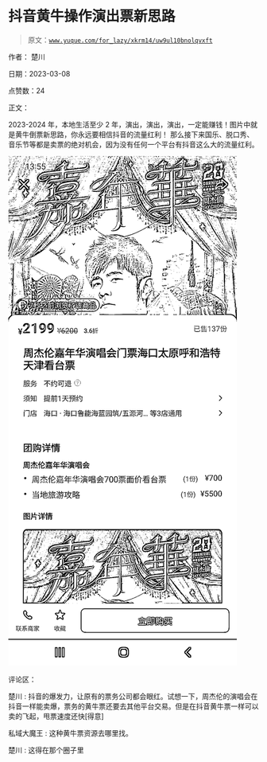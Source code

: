 # 抖音黄牛操作演出票新思路

> 原文：[`www.yuque.com/for_lazy/xkrm14/uw9ul10bnolqvxft`](https://www.yuque.com/for_lazy/xkrm14/uw9ul10bnolqvxft)



作者： 楚川 

日期：2023-03-08 

点赞数：24 

正文： 

2023-2024 年，本地生活至少 2 年，演出，演出，演出，一定能赚钱！图片中就是黄牛倒票新思路，你永远要相信抖音的流量红利！ 那么接下来国乐、脱口秀、音乐节等都是卖票的绝对机会，因为没有任何一个平台有抖音这么大的流量红利。 

![](img/39ae9d06719a9650d033d72f2eb2f7b7.png)  

评论区： 

楚川 : 抖音的爆发力，让原有的票务公司都会眼红。试想一下，周杰伦的演唱会在抖音一样能卖爆，票务的黄牛票还要去其他平台交易。但是在抖音黄牛票一样可以卖的飞起，甩票速度还快[得意] 

私域大魔王 : 这种黄牛票资源去哪里找。 

楚川 : 这得在那个圈子里 

